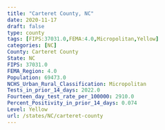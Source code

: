 ```yaml
---
title: "Carteret County, NC"
date: 2020-11-17
draft: false
type: county
tags: [FIPS:37031.0,FEMA:4.0,Micropolitan,Yellow]
categories: [NC]
County: Carteret County
State: NC
FIPS: 37031.0
FEMA_Region: 4.0
Population: 69473.0
NCHS_Urban_Rural_Classification: Micropolitan
Tests_in_prior_14_days: 2022.0
Fourteen_day_test_rate_per_100000: 2910.0
Percent_Positivity_in_prior_14_days: 0.074
Level: Yellow
url: /states/NC/carteret-county
---
```



